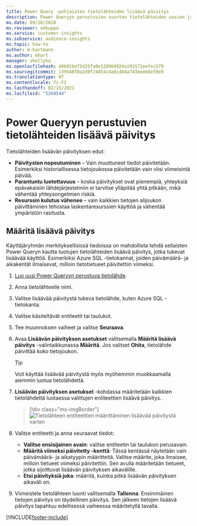 ```yaml
---
title: Power Query -pohjaisten tietolähteiden lisäävä päivitys
description: Power Queryyn perustuvien suurten tietolähteiden uusien ja päivitettyjen tietojen päivittäminen.
ms.date: 09/28/2020
ms.reviewer: adkuppa
ms.service: customer-insights
ms.subservice: audience-insights
ms.topic: how-to
author: m-hartmann
ms.author: mhart
manager: shellyha
ms.openlocfilehash: d4b01be75d25fa0e120904924a193171eefec579
ms.sourcegitcommit: 139548f8a2d0f24d54c4a6c404a743eeeb8ef8e0
ms.translationtype: HT
ms.contentlocale: fi-FI
ms.lasthandoff: 02/15/2021
ms.locfileid: "5268544"
---
```

# <a name="incremental-refresh-for-data-sources-based-on-power-query"></a>Power Queryyn perustuvien tietolähteiden lisäävä päivitys

Tietolähteiden lisäävän päivityksen edut:

- **Päivitysten nopeutuminen** – Vain muuttuneet tiedot päivitetään. Esimerkiksi historiallisessa tietojoukossa päivitetään vain viisi viimeisintä päivää.
- **Parantuntu luotettavuus** – koska päivitykset ovat pienempiä, yhteyksiä epävakaisiin lähdejärjestelmiin ei tarvitse ylläpitää yhtä pitkään, mikä vähentää yhteysongelmien riskiä.
- **Resurssin kulutus vähenee** – vain kaikkien tietojen alijoukon päivittäminen tehostaa laskentaresurssien käyttöä ja vähentää ympäristön rasitusta.

## <a name="configure-incremental-refresh"></a>Määritä lisäävä päivitys

Käyttäjäryhmän merkityksellisissä tiedoissa on mahdollista tehdä sellaisten Power Queryn kautta tuotujen tietolähteiden lisäävä päivitys, jotka tukevat lisäävää käyttöä. Esimerkiksi Azure SQL -tietokannat, joiden päivämäärä- ja aikakentät ilmaisevat, milloin tietotietueet päivitettiin viimeksi.

1. [Luo uusi Power Queryyn perustuva tietolähde](connect-power-query.md).

1. Anna tietolähteelle nimi.

1. Valitse lisäävää päivitystä tukeva tietolähde, kuten Azure SQL -tietokanta.

1. Valitse käsiteltävät entiteetit tai taulukot.

1. Tee muunnoksen vaiheet ja valitse **Seuraava**.

1. Avaa **Lisäävän päivityksen asetukset** valitsemalla **Määritä lisäävä päivitys** -valintaikkunassa **Määritä**. Jos valitset **Ohita**, tietolähde päivittää koko tietojoukon.
   > [!TIP]
   > Voit käyttää lisäävää päivitystä myös myöhemmin muokkaamalla aiemmin luotua tietolähdettä.

1. **Lisäävän päivityksen asetukset** -kohdassa määritetään kaikkien tietolähdettä luotaessa valittujen entiteettien lisäävä päivitys.

   > [!div class="mx-imgBorder"]
   > ![Tietolähteen entiteettien määrittäminen lisäävää päivitystä varten](media/incremental-refresh-settings.png "Tietolähteen entiteettien määrittäminen lisäävää päivitystä varten")

1. Valitse entiteetti ja anna seuraavat tiedot:

   - **Valitse ensisijainen avain**: valitse entiteetin tai taulukon perusavain.
   - **Määritä viimeksi päivitetty -kenttä**: Tässä kentässä näytetään vain päivämäärä- ja aikatyypin määritteitä. Valitse määrite, joka ilmaisee, milloin tietueet viimeksi päivitettiin. Sen avulla määritetään tietueet, jotka sijoittuvat lisäävän päivityksen aikavälille.
   - **Etsi päivityksiä joka**: määritä, kuinka pitkä lisäävän päivityksen aikaväli on.

1. Viimeistele tietolähteen luonti valitsemalla **Tallenna**. Ensimmäinen tietojen päivitys on täydellinen päivitys. Sen jälkeen tietojen lisäävä päivitys tapahtuu edellisessä vaiheessa määritetyllä tavalla.


[!INCLUDE[footer-include](../includes/footer-banner.md)]